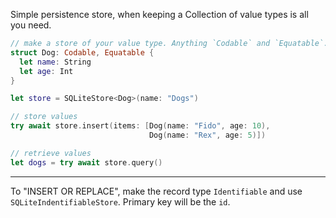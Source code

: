 Simple persistence store, when keeping a Collection of value types is all you need.


```swift
// make a store of your value type. Anything `Codable` and `Equatable`.
struct Dog: Codable, Equatable {
  let name: String
  let age: Int
}

let store = SQLiteStore<Dog>(name: "Dogs")
```

```swift
// store values
try await store.insert(items: [Dog(name: "Fido", age: 10),                                         
                               Dog(name: "Rex", age: 5)])
```

```swift 
// retrieve values
let dogs = try await store.query()
```

----

To "INSERT OR REPLACE", make the record type `Identifiable` and use `SQLiteIndentifiableStore`.  Primary key will be the `id`.
